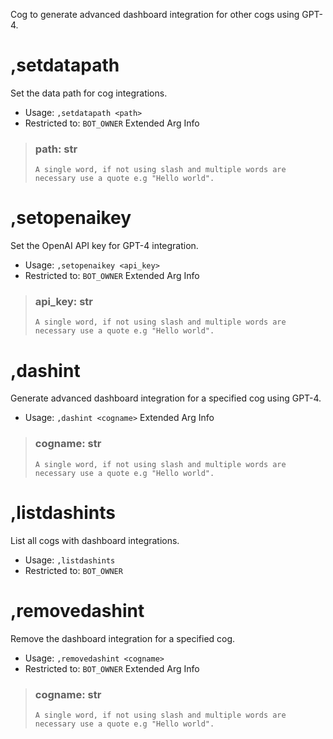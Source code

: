 Cog to generate advanced dashboard integration for other cogs using GPT-4.

# ,setdatapath
Set the data path for cog integrations.<br/>
 - Usage: `,setdatapath <path>`
 - Restricted to: `BOT_OWNER`
Extended Arg Info
> ### path: str
> ```
> A single word, if not using slash and multiple words are necessary use a quote e.g "Hello world".
> ```
# ,setopenaikey
Set the OpenAI API key for GPT-4 integration.<br/>
 - Usage: `,setopenaikey <api_key>`
 - Restricted to: `BOT_OWNER`
Extended Arg Info
> ### api_key: str
> ```
> A single word, if not using slash and multiple words are necessary use a quote e.g "Hello world".
> ```
# ,dashint
Generate advanced dashboard integration for a specified cog using GPT-4.<br/>
 - Usage: `,dashint <cogname>`
Extended Arg Info
> ### cogname: str
> ```
> A single word, if not using slash and multiple words are necessary use a quote e.g "Hello world".
> ```
# ,listdashints
List all cogs with dashboard integrations.<br/>
 - Usage: `,listdashints`
 - Restricted to: `BOT_OWNER`
# ,removedashint
Remove the dashboard integration for a specified cog.<br/>
 - Usage: `,removedashint <cogname>`
 - Restricted to: `BOT_OWNER`
Extended Arg Info
> ### cogname: str
> ```
> A single word, if not using slash and multiple words are necessary use a quote e.g "Hello world".
> ```
